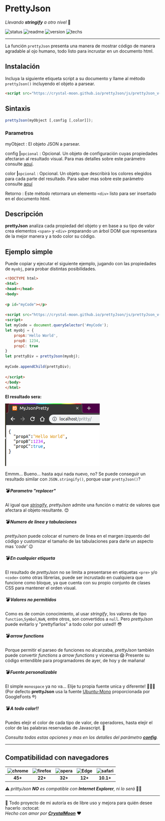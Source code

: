 # PrettyJson
_Llevando **stringify** a otro nivel_ :rocket:

![status](https://img.shields.io/badge/status-Beta-orange) ![readme](https://img.shields.io/badge/readme-OK-green) ![version](https://img.shields.io/badge/version-v0.1.0-blue) ![techs](https://img.shields.io/badge/techs-HTML5-blue)

---

La función `prettyJson` presenta una manera de mostrar código de manera agradable al ojo humano, todo listo para incrustar en un documento html.

## Instalación
Incluya la siguiente etiqueta script a su documento y llame al método `prettyJson()` incluyendo el objeto a parsear.
```html
<script src="https://crystal-moon.github.io/prettyJson/js/prettyJson_v-0.1.0.min.js"></script>
```

## Sintaxis
```javascript
prettyJson(myObject [,config [,color]]);
```

### Parametros

myObject
   : El objeto JSON a parsear.

config  **|**`opcional`
   : Opcional. Un objeto de configuración cuyas propiedades afectaran al resultado visual. Para mas detalles sobre este parámetro consulte [aquí](js/readme.md).

color **|**`opcional`
   : Opcional. Un objeto que describirá los colores elegidos para cada parte del resultado. Para saber mas sobre este parámetro consulte [aquí](css/readme.md)

Retorno
   : Este método retornara un elemento `<div>` listo para ser insertado en el documento html.

## Descripción

**prettyJson** analiza cada propiedad del objeto y en base a su tipo de valor crea elementos `<span>` y `<div>` preparando un árbol DOM que representara de la mejor manera y a todo color su código.


## Ejemplo simple
Puede copiar y ejecutar el siguiente ejemplo, jugando con las propiedades de `myobj`, para probar distintas posibilidades.

```html
<!DOCTYPE html>
<html>
<head></head>
<body>

<p id="myCode"></p>

<script src="https://crystal-moon.github.io/prettyJson/js/prettyJson_v-0.1.0.min.js"></script>
<script>
let myCode = document.querySelector('#myCode');
let myobj = {
	propA:'Hello World',
	propB: 1234,
	propC: true
}
let prettyDiv = prettyJson(myobj);

myCode.appendChild(prettyDiv);

</script>
</body>
</html>
```
**El resultado sera:**

![prettyJsonSimple](./prettyExample.png)

Emmm... Bueno... hasta aqui nada nuevo, no? Se puede conseguir un resultado similar con `JSON.stringify()`, porque usar `prettyJson()`?

##### :bomb: Parametro "replacer"
Al igual que [_stringify_](https://developer.mozilla.org/es/docs/Web/JavaScript/Referencia/Objetos_globales/JSON/stringify#Par%C3%A1metros), _prettyJson_ admite una función o matriz de valores que afectara al objeto resultante. :blush:
##### :bomb: Numero de linea y tabulaciones
_prettyJson_ puede colocar el numero de linea en el margen izquerdo del código y customizar el tamaño de las tabulaciones para darle un aspecto mas _'code'_ :wink:
##### :bomb: En cualquier etiqueta
El resultado de _prettyJson_ no se limita a presentarse en etiquetas `<pre>` y/o `<code>` como otras librerías, puede ser incrustado en cualquiera que funcione como bloque, ya que cuenta con su propio conjunto de clases CSS para mantener el orden visual.
##### :bomb: Valores no permitidos
Como es de común conocimiento, al usar _stringify_, los valores de tipo `function`,`Symbol`,`NaN`, entre otros, son convertidos a `null`. Pero _prettyJson_ puede evitarlo y "prettyfiarlos" a todo color por usted!! :flushed:
##### :bomb: arrow functions
Porque permitir el parseo de funciones no alcanzaba, _prettyJson_ también puede convertir _functions_ a _arrow functions_ y viceversa :scream: Presente su código entendible para programadores de ayer, de hoy y de mañana!
##### :bomb: Fuente personalizable
El simple `monospace` ya no va... Elije tu propia fuente unica y diferente! :grimacing::grimacing::grimacing:
(Por defecto **prettyJson** usa la fuente [Ubuntu-Mono](https://fonts.google.com/specimen/Ubuntu+Mono) proporcionada por GoogleFonts &reg;)
##### :bomb: A todo color!!
Puedes elejir el color de cada tipo de valor, de operadores, hasta elejir el color de las palabras reservadas de Javascript. :art:

_Consulta todas estas opciones y mas en los detalles del parámetro [**config**](./js/readme.md)._
___
##  Compatibilidad con navegadores

|<img src="https://imgur.com/bhHIWe6.png" alt="chrome" width="50"> | <img src="https://imgur.com/7tzFcAy.png" alt="firefox" width="50"> | <img src="https://imgur.com/3FfDrsS.png" alt="opera" width="50"> | <img src="https://imgur.com/RLq7iTI.png" alt="Edge" width="50"> |<img src="https://imgur.com/0QH9gGj.png" alt="safari" width="50">|
| :-: | :-: | :-: | :-: | :-: |
|**45+**|**22+**|**32+**|**12+**|**10.1+**|

:warning: _prittyJson **NO** es compatible con **Internet Explorer**, ni lo será_ :poop::poop: 

---

:carousel_horse: Todo proyecto de mi autoría es de libre uso y mejora para quién desee hacerlo :octocat:  
_Hecho con amor por [**CrystalMoon**](https://www.linkedin.com/in/perla-stto/)_ :heart: